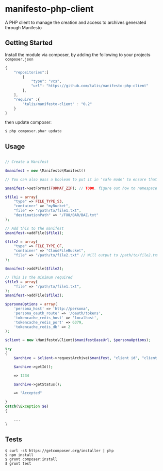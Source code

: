 manifesto-php-client
====================

A PHP client to manage the creation and access to archives generated through Manifesto

## Getting Started

Install the module via composer, by adding the following to your projects ``composer.json``

```javascript
{
    "repositories":[
        {
            "type": "vcs",
            "url": "https://github.com/talis/manifesto-php-client"
        },
    ],
    "require" :{
        "talis/manifesto-client" : "0.2"
    }
}
```
then update composer:

```bash
$ php composer.phar update
```

Usage
-----

```php

// Create a Manifest

$manifest = new \Manifesto\Manifest()

// You can also pass a boolean to put it in 'safe mode' to ensure that the file count is what is expected

$manifest->setFormat(FORMAT_ZIP); // TODO, figure out how to namespace these constants

$file1 = array(
    "type" => FILE_TYPE_S3,
    "container" => "myBucket",
    "file" => "/path/to/file1.txt",
    "destinationPath" => "/FOO/BAR/BAZ.txt"
);

// Add this to the manifest
$manifest->addFile($file1);

$file2 = array(
    "type" => FILE_TYPE_CF,
    "container" => "CloudFileBucket",
    "file" => "/path/to/file2.txt" // Will output to /path/to/file2.txt
);

$manifest->addFile($file2);

// This is the minimum required
$file3 = array(
    "file" => "/path/to/file1.txt",
);
$manifest->addFile($file3);

$personaOptions = array(
    'persona_host' => 'http://persona',
    'persona_oauth_route' => '/oauth/tokens',
    'tokencache_redis_host' => 'localhost',
    'tokencache_redis_port' => 6379,
    'tokencache_redis_db' => 2
);

$client = new \Manifesto\Client($manifestBaseUrl, $personaOptions);

try
{
    $archive = $client->requestArchive($manifest, "client id", "client secret");

    $archive->getId();

    => 1234

    $archive->getStatus();

    => "Accepted"

}
catch(\Exception $e)
{

    ...
}
```

Tests
-----
```
$ curl -sS https://getcomposer.org/installer | php
$ npm install
$ grunt composer:install
$ grunt test
```